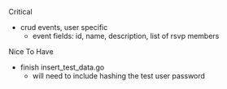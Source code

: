 
Critical
- crud events, user specific 
    - event fields: id, name, description, list of rsvp members





Nice To Have
- finish insert_test_data.go
    - will need to include hashing the test user password
